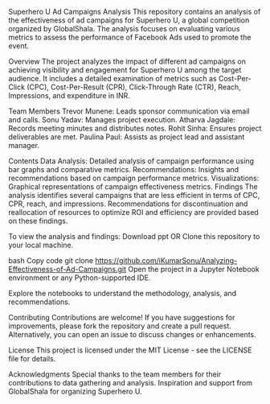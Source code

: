 Superhero U Ad Campaigns Analysis
This repository contains an analysis of the effectiveness of ad campaigns for Superhero U, a global competition organized by GlobalShala. The analysis focuses on evaluating various metrics to assess the performance of Facebook Ads used to promote the event.

Overview
The project analyzes the impact of different ad campaigns on achieving visibility and engagement for Superhero U among the target audience. It includes a detailed examination of metrics such as Cost-Per-Click (CPC), Cost-Per-Result (CPR), Click-Through Rate (CTR), Reach, Impressions, and expenditure in INR.

Team Members
Trevor Munene: Leads sponsor communication via email and calls.
Sonu Yadav: Manages project execution.
Atharva Jagdale: Records meeting minutes and distributes notes.
Rohit Sinha: Ensures project deliverables are met.
Paulina Paul: Assists as project lead and assistant manager.

Contents
Data Analysis: Detailed analysis of campaign performance using bar graphs and comparative metrics.
Recommendations: Insights and recommendations based on campaign performance metrics.
Visualizations: Graphical representations of campaign effectiveness metrics.
Findings
The analysis identifies several campaigns that are less efficient in terms of CPC, CPR, reach, and impressions. Recommendations for discontinuation and reallocation of resources to optimize ROI and efficiency are provided based on these findings.

To view the analysis and findings:
Download ppt
OR
Clone this repository to your local machine.

bash
Copy code
git clone https://github.com/iKumarSonu/Analyzing-Effectiveness-of-Ad-Campaigns.git
Open the project in a Jupyter Notebook environment or any Python-supported IDE.

Explore the notebooks to understand the methodology, analysis, and recommendations.

Contributing
Contributions are welcome! If you have suggestions for improvements, please fork the repository and create a pull request. Alternatively, you can open an issue to discuss changes or enhancements.

License
This project is licensed under the MIT License - see the LICENSE file for details.

Acknowledgments
Special thanks to the team members for their contributions to data gathering and analysis.
Inspiration and support from GlobalShala for organizing Superhero U.
